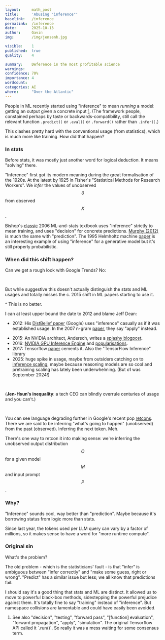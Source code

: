 ```yaml
---
layout:     math_post
title:      'Abusing "inference"'
baselink:   /inference
permalink:  /inference
date:       2025-10-13
author:     Gavin
img:        /img/jensenh.jpg

visible:    1
published:  true
quality:    4

summary:    Deference in the most profitable science
warnings: 	
confidence: 70%
importance: 4
wordcount:  
categories: AI
where:      "Over the Atlantic"
---
```


<script type="text/javascript" src="https://ssl.gstatic.com/trends_nrtr/4215_RC01/embed_loader.js"></script>


People in ML recently started using "inference" to mean _running_ a model: getting an output given a concrete input <a href="#fn:1" id="fn:1">1</a>. (The framework people, constained perhaps by taste or backwards-compatibility, still call the relevant function `.predict()` or `.eval()` or `.forward()` rather than `.infer()`.)

This clashes pretty hard with the conventional usage (from statistics), which is much more like training. How did that happen?

### In stats

Before stats, it was mostly just another word for logical deduction. It means "solving" there.

"Inference" first got its modern meaning during the great formalisation of the 1920s. At the latest by 1925 in Fisher's "Statistical Methods for Research Workers". We _infer_ the values of unobserved $$\theta$$ from observed $$X$$.

<!-- The Bayesian ML people use it right -->

Bishop's [classic](https://www.microsoft.com/en-us/research/wp-content/uploads/2006/01/Bishop-Pattern-Recognition-and-Machine-Learning-2006.pdf) 2006 ML-and-stats textbook uses "inference" strictly to mean training, and uses "decision" for concrete predictions. [Murphy (2012)](https://raw.githubusercontent.com/kerasking/book-1/master/ML%20Machine%20Learning-A%20Probabilistic%20Perspective.pdf) is much the same with "prediction". The 1995 Helmholtz machine [paper](https://pubmed.ncbi.nlm.nih.gov/7584891/) is an interesting example of using "inference" for a generative model but it's still properly probabilistic.

<!-- 2006 https://www.cs.toronto.edu/~hinton/absps/fastnc.pdf -->

### When did this shift happen?

Can we get a rough look with Google Trends? No:

<br>

<script type="text/javascript">
trends.embed.renderExploreWidget("TIMESERIES", {"comparisonItem":[{"keyword":"inference","geo":"","time":"2004-01-01 2025-10-13"}],"category":0,"property":""}, {"exploreQuery":"date=all&q=inference&hl=en","guestPath":"https://trends.google.com:443/trends/embed/"});
</script>

But while suggestive this doesn't actually distinguish the stats and ML usages and totally misses the c. 2015 shift in ML papers starting to use it.

<script type="text/javascript">
trends.embed.renderExploreWidget("TIMESERIES", {"comparisonItem":[{"keyword":"inference","geo":"","time":"today 5-y"},{"keyword":"model inference","geo":"","time":"today 5-y"},{"keyword":"statistical inference","geo":"","time":"today 5-y"},{"keyword":"GPU inference","geo":"","time":"today 5-y"}],"category":0,"property":""}, {"exploreQuery":"date=today%205-y&q=inference,model%20inference,statistical%20inference,GPU%20inference&hl=en","guestPath":"https://trends.google.com:443/trends/embed/"});
</script>

^ This is no better. 

I can at least upper bound the date to 2012 and blame Jeff Dean:

<!-- * Theano just says `predict` https://www.iro.umontreal.ca/~lisa/pointeurs/theano_scipy2010.pdf -->

* 2012: His [DistBelief paper](https://www.cs.toronto.edu/~ranzato/publications/DistBeliefNIPS2012_withAppendix.pdf) (Google) uses "inference" casually as if it was established usage. In the 2007 n-gram <a href="https://aclanthology.org/D07-1090.pdf">paper</a>, they say "apply" instead.
<!-- * 2014: Szegedy's [GoogLeNet paper](https://arxiv.org/pdf/1409.4842) uses "inference time" casually.  -->
* 2015: An NVIDIA architect, Andersch, writes a [splashy blogpost](https://developer.nvidia.com/blog/inference-next-step-gpu-accelerated-deep-learning/).
* 2016: [NVIDIA GPU Inference Engine](https://developer.nvidia.com/blog/production-deep-learning-nvidia-gpu-inference-engine/) and [popularisations](https://blogs.nvidia.com/blog/difference-deep-learning-training-inference-ai/).
* 2017: Tensorflow [paper](https://arxiv.org/abs/1605.08695v1) cements it. Also the "TensorFlow Inference" library
* 2025: huge spike in usage, maybe from outsiders catching on to [inference scaling](https://www.tobyord.com/writing/inference-scaling-reshapes-ai-governance), maybe because reasoning models are so cool and pretraining scaling has lately been underwhelming. (But o1 was September 2024!)

<br>

(**Jen-Hsun's inequality**: a tech CEO can blindly overrule centuries of usage and you can't.)

<br>

You can see language degrading further in Google's recent pop [retcons](https://blog.google/technology/ai/ask-a-techspert-what-is-inference/). There we are said to be inferring "what's going to happen" (unobserved) from the past (observed). Inferring the next token. Meh.


There's one way to retcon it into making sense: we're inferring the unobserved output distribution $$O$$ for a given model $$M$$ and input prompt $$P$$. 

### Why?

"Inference" sounds cool, way better than "prediction". Maybe because it's borrowing status from logic more than stats.

Since last year, the tokens used per LLM query can vary by a factor of millions, so it makes sense to have a word for "more runtime compute".

### Original sin

What's the problem?

The old problem - which is the statisticians' fault - is that "infer" is ambiguous between "infer correctly" and "make some guess, right or wrong". "Predict" has a similar issue but less; we all know that predictions fail. 

I should say it's a good thing that stats and ML are distinct. It allowed us to move to powerful black-box methods, sidestepping the powerful prejudice against them. It's totally fine to say "training" instead of "inference". But namespace collisions are lamentable and could have easily been avoided.


<div class="footnotes">

<ol>
    <!-- 1 -->
    <li class="footnote" id="fn:1">
    	See also "decision", "testing", "forward pass", "[function] evaluation", "forward propagation", "apply", "simulation". The original Tensorflow API called it `.run()`. So really it was a mess waiting for some consensus term.
	</li>
</ol>

</div>